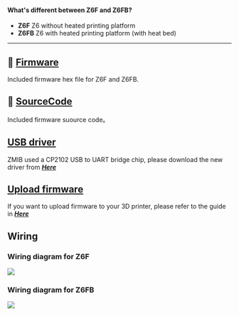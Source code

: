 #### What's different between Z6F and Z6FB?  
- **Z6F**   Z6 without heated printing platform  
- **Z6FB**  Z6 with heated printing platform (with heat bed)  

-----
## :file_folder: [Firmware](./Firmware/)
Included firmware hex file for Z6F and Z6FB.  

## :file_folder: [SourceCode](./SourceCode/)
Included firmware suource code。

## [USB driver](https://www.silabs.com/products/development-tools/software/usb-to-uart-bridge-vcp-drivers)
ZMIB used a CP2102 USB to UART bridge chip, please download the new driver from [***Here***](https://www.silabs.com/products/development-tools/software/usb-to-uart-bridge-vcp-drivers)

## [Upload firmware](https://github.com/ZONESTAR3D/Firmware/tree/master/Firmware_Upload_tool_for_ZRIB_ZMIB)
If you want to upload firmware to your 3D printer, please refer to the guide in [***Here***](https://github.com/ZONESTAR3D/Firmware/tree/master/Firmware_Upload_tool_for_ZRIB_ZMIB)

## Wiring
### Wiring diagram for Z6F
![](Z6F_ZMIBV2_Wiring_Diagram.jpg)
### Wiring diagram for Z6FB
![](Z6FB_ZMIBV2_Wiring_Diagram.jpg)

